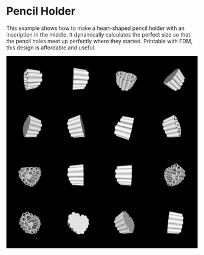 # Pencil Holder

This example shows how to make a heart-shaped pencil holder with an inscription in the middle. It dynamically calculates the perfect size so that the pencil holes meet up perfectly where they started. Printable with FDM, this design is affordable and useful.

![Rendering of pencil holder](rendering.png)

